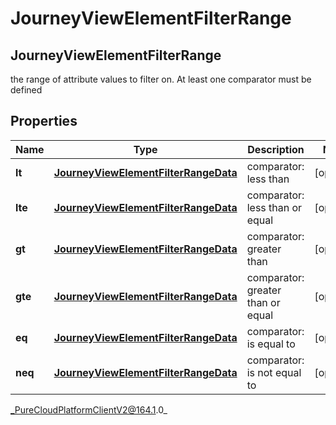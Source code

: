 # JourneyViewElementFilterRange

## JourneyViewElementFilterRange
the range of attribute values to filter on. At least one comparator must be defined

## Properties

|Name | Type | Description | Notes|
|------------ | ------------- | ------------- | -------------|
| **lt** | [**JourneyViewElementFilterRangeData**](JourneyViewElementFilterRangeData) | comparator: less than | [optional] |
| **lte** | [**JourneyViewElementFilterRangeData**](JourneyViewElementFilterRangeData) | comparator: less than or equal | [optional] |
| **gt** | [**JourneyViewElementFilterRangeData**](JourneyViewElementFilterRangeData) | comparator: greater than | [optional] |
| **gte** | [**JourneyViewElementFilterRangeData**](JourneyViewElementFilterRangeData) | comparator: greater than or equal | [optional] |
| **eq** | [**JourneyViewElementFilterRangeData**](JourneyViewElementFilterRangeData) | comparator: is equal to | [optional] |
| **neq** | [**JourneyViewElementFilterRangeData**](JourneyViewElementFilterRangeData) | comparator: is not equal to | [optional] |



_PureCloudPlatformClientV2@164.1.0_
